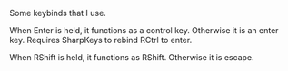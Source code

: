 Some keybinds that I use.

When Enter is held, it functions as a control key. Otherwise it is an enter key.
Requires SharpKeys to rebind RCtrl to enter.

When RShift is held, it functions as RShift. Otherwise it is escape.

